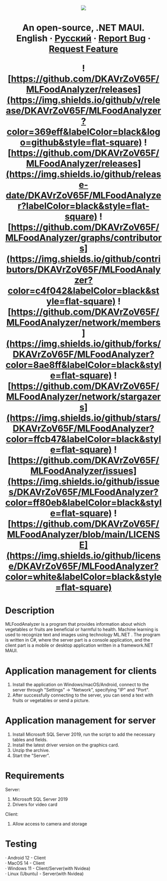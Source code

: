 <h1 align="center">
    <img src="https://readme-typing-svg.herokuapp.com/?font=Righteous&size=35&center=true&vCenter=true&width=500&height=70&duration=5000&color=F7F7F7FF&background=00000055&lines=MLFoodAnalyzer;" />
</h1>

<h1 align="center">
  
  An open-source, .NET MAUI.<br/>
  **English** · [Русский](./README.ru-RU.md) · [Report Bug](https://github.com/DKAVrZoV65F/MLFoodAnalyzer/issues) · [Request Feature](https://github.com/DKAVrZoV65F/MLFoodAnalyzer/issues)
  
  <!-- SHIELD GROUP -->
  ![https://github.com/DKAVrZoV65F/MLFoodAnalyzer/releases](https://img.shields.io/github/v/release/DKAVrZoV65F/MLFoodAnalyzer?color=369eff&labelColor=black&logo=github&style=flat-square)
  ![https://github.com/DKAVrZoV65F/MLFoodAnalyzer/releases](https://img.shields.io/github/release-date/DKAVrZoV65F/MLFoodAnalyzer?labelColor=black&style=flat-square)
  ![https://github.com/DKAVrZoV65F/MLFoodAnalyzer/graphs/contributors](https://img.shields.io/github/contributors/DKAVrZoV65F/MLFoodAnalyzer?color=c4f042&labelColor=black&style=flat-square)
  ![https://github.com/DKAVrZoV65F/MLFoodAnalyzer/network/members](https://img.shields.io/github/forks/DKAVrZoV65F/MLFoodAnalyzer?color=8ae8ff&labelColor=black&style=flat-square)
  ![https://github.com/DKAVrZoV65F/MLFoodAnalyzer/network/stargazers](https://img.shields.io/github/stars/DKAVrZoV65F/MLFoodAnalyzer?color=ffcb47&labelColor=black&style=flat-square)
  ![https://github.com/DKAVrZoV65F/MLFoodAnalyzer/issues](https://img.shields.io/github/issues/DKAVrZoV65F/MLFoodAnalyzer?color=ff80eb&labelColor=black&style=flat-square)
  ![https://github.com/DKAVrZoV65F/MLFoodAnalyzer/blob/main/LICENSE](https://img.shields.io/github/license/DKAVrZoV65F/MLFoodAnalyzer?color=white&labelColor=black&style=flat-square)
</h1>



# Description
MLFoodAnalyzer is a program that provides information about which vegetables or fruits are beneficial or harmful to health.
Machine learning is used to recognize text and images using technology ML.NET .
The program is written in C#, where the server part is a console application, and the client part is a mobile or desktop application written in a framework.NET MAUI.

# Application management for clients
1. Install the application on Windows/macOS/Android, connect to the server through "Settings" -> "Network", specifying "IP" and "Port".
2. After successfully connecting to the server, you can send a text with fruits or vegetables or send a picture.

# Application management for server
1. Install Microsoft SQL Server 2019, run the script to add the necessary tables and fields.
2. Install the latest driver version on the graphics card.
3. Unzip the archive.
4. Start the "Server".

# Requirements
Server: 
  1. Microsoft SQL Server 2019
  2. Drivers for video card

Client:
1. Allow access to camera and storage

# Testing
· Android 12 - Client<br/>
· MacOS 14 - Client<br/>
· Windows 11 - Client/Server(with Nvidea)<br/>
· Linux (Ubuntu) - Server(with Nvidea)<br/>
